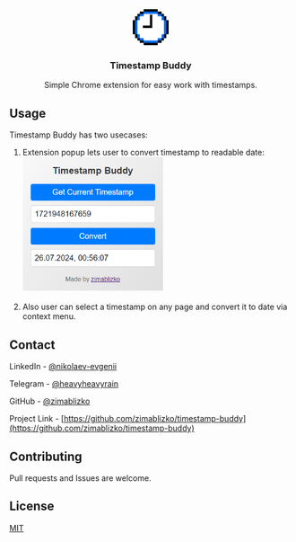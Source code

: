 <div align="center">
  <a href="https://github.com/zimablizko/timestamp-buddy">
    <img src="images/icon-128.png" alt="Logo" width="64" height="64">
  </a>

  <h3 align="center">Timestamp Buddy</h3>

  <p align="center">
    Simple Chrome extension for easy work with timestamps.
    <br />
  </p>
</div>

## Usage

Timestamp Buddy has two usecases:

1. Extension popup lets user to convert timestamp to readable date:
   <br>
   <img src="images/popup-image.png" alt="Logo" width="250">
   <br>
   <br>
2. Also user can select a timestamp on any page and convert it to date via context menu.

## Contact

LinkedIn - [@nikolaev-evgenii](https://www.linkedin.com/in/nikolaev-evgenii/)

Telegram - [@heavyheavyrain](https://t.me/heavyheavyrain)

GitHub - [@zimablizko](https://github.com/zimablizko)

Project Link - [https://github.com/zimablizko/timestamp-buddy](https://github.com/zimablizko/timestamp-buddy)

## Contributing

Pull requests and Issues are welcome.

## License

[MIT](https://choosealicense.com/licenses/mit/)
